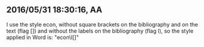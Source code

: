 2016/05/31 18:30:16, AA
-----------------------

I use the style econ, without square brackets on the bibliography and on the text (flag []) and without the labels on the bibliography (flag l), so the style applied in Word is: "econ\l[]"
